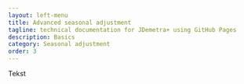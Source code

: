 ```yaml
---
layout: left-menu
title: Advanced seasonal adjustment
tagline: technical documentation for JDemetra+ using GitHub Pages
description: Basics
category: Seasonal adjustment
order: 3
---
```


Tekst
